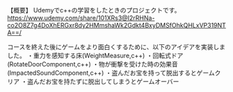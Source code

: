 【概要】
Udemyでc++の学習をしたときのプロジェクトです。
https://www.udemy.com/share/101XRs3@I2rRHNa-co2O8Z7g4DoXhERGxr8dy2HMmshaWk2Gdkt4BxyDMSfOhkQHLxVP319NTA==/

コースを終えた後にゲームをより面白くするために、以下のアイデアを実装しました。
・重力を感知する床(WeightMeasure,c++)
・回転式ドア(RotateDoorComponent,c++)
・物が衝撃を受けた時の効果音(ImpactedSoundComponent,c++)
・盗んだお宝を持って脱出するとゲームクリア
・盗んだお宝を持たずに脱出してしまうとゲームオーバー

